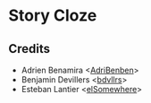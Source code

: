 # Story Cloze

## Credits
- Adrien Benamira <[AdriBenben](https://github.com/AdriBenben)>
- Benjamin Devillers <[bdvllrs](https://github.com/bdvllrs)>
- Esteban Lantier <[elSomewhere](https://github.com/elSomewhere)>